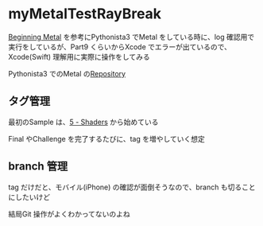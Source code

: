 # myMetalTestRayBreak

[Beginning Metal](https://www.raywenderlich.com/3537-beginning-metal/lessons/1) を参考にPythonista3 でMetal をしている時に、log 確認用で実行をしているが、Part9 くらいからXcode でエラーが出ているので、Xcode(Swift) 理解用に実際に操作をしてみる


Pythonista3 でのMetal の[Repository](https://github.com/pome-ta/pystaMetalStudy)


## タグ管理

最初のSample は、[5 - Shaders](https://www.raywenderlich.com/3537-beginning-metal/lessons/5) から始めている

Final やChallenge を完了するたびに、tag を増やしていく想定

## branch 管理

tag だけだと、モバイル(iPhone) の確認が面倒そうなので、branch も切ることにしたいけど

結局Git 操作がよくわかってないのよね
